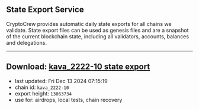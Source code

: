 ## State Export Service
CryptoCrew provides automatic daily state exports for all chains we validate. State export files can be used as genesis files and are a snapshot of the current blockchain state, including all validators, accounts, balances and delegations.

---
**Download: [kava_2222-10 state export](https://dl-eu2.ccvalidators.com/SERVICE/kava/kava_2222-10_export_13063734.json)**
---

- last updated: Fri Dec 13 2024 07:15:19
- chain id: `kava_2222-10`
- export height: `13063734`
- use for: airdrops, local tests, chain recovery
